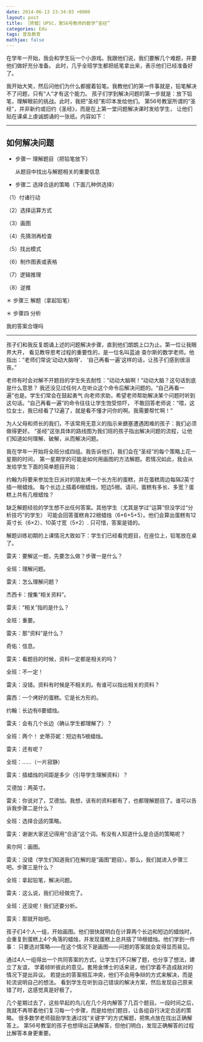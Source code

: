 ```yaml
---
date: 2014-06-13 23:34:03 +0800
layout: post
title: ［转载］UPSC，第56号教师的数学“圣经”
categories: Edu
tags: 普及教育
mathjax: false
---
```


在学年一开始，我会和学生玩一个小游戏。我跟他们说，我们要解几个难题，并要他们做好充分准备。
此时，几乎全班学生都把纸笔拿出来，表示他们已经准备好了。

我开始大笑，然后问他们为什么都握着铅笔。我教他们的第一件事就是，铅笔解决不了问题，只有“人”才有这个能力。
孩子们学到解决问题的第一步就是：放下铅笔，理解眼前的挑战。此时，我把“圣经”影印本发给他们。
第56号教室所谓的“圣经”，并非新约或旧约《圣经》，而是在上第一堂问题解决课时发给学生，
让他们贴在课桌上虔诚朗诵的一张纸。内容如下：

***

## 如何解决问题  

*  步骤一  理解题目（把铅笔放下）

   从题目中找出与解题相关的重要信息

*  步骤二  选择合适的策略（下面几种供选择）

  （1）付诸行动

  （2）选择运算方式

  （3）画图

  （4）先猜测再检查

  （5）找出模式

  （6）制作图表或表格

  （7）逻辑推理

  （8）逆推

＊ 步骤三  解题（拿起铅笔）

＊ 步骤四  分析

   我的答案合理吗

***

孩子们和我反复朗诵上述的问题解决步骤，直到他们朗朗上口为止。第一位让我眼界大开，
看见教导思考过程的重要性的，是一位名叫蓝迪 查尔斯的数学老师。他指出：“老师们常说‘动动大脑呀’、
‘自己再看一遍’这样的话，让孩子们感到很沮丧。”

老师有时会对解不开题目的学生失去耐性：“动动大脑啊！”动动大脑？这句话到底是什么意思？
我还没见过任何人在听众这个命令后解决问题的。“自己再看一遍”也是。学生们常会在鼓起勇气
向老师求助，希望老师帮助解决某个问题时听到这句话。“自己再看一遍”的命令往往让学生饱受惊吓，
不敢回答老师说：“喂，这位女士，我已经看了12遍了，就是看不懂才问你的啊。我需要帮忙啊！”

为人父母和师长的我们，不该常用无意义的指示来搪塞遭遇困难的孩子：我们必须做得更好。
“圣经”这张具体的路线图为我们班的孩子指出解决问题的流程，让他们知道如何理解、破解，从而解决问题。

我在学年一开始将全班分成四组。我告诉他们，我们会在“圣经”的每个策略上花一星期的时间，
第一星期学的可能是如何用画图的方法解题。若情况如此，我会从发给学生下面的简单题目开始：

约翰为将要来参加生日派对的朋友烤一个长方形的蛋糕，并在蛋糕周边每隔2英寸插一根蜡烛。
每个长边上插着6根蜡烛，短边5根。请问，蛋糕有多长、多宽？蛋糕上共有几根蜡烛？

缺乏解题经验的学生想不出任何答案。其他学生（尤其是学过“运算”但没学过“分析技巧”的学生）
可能会回答蛋糕肯22根蜡烛（6+6+5+5）。他们会算出蛋糕有12英寸长（6×2）、10英寸宽（5×2）.
只可惜，答案是错的。

解题训练初期的上课情况大致如下：学生们已经看完题目，在座位上，铅笔放在桌了。

雷夫：要解这一题，先要怎么做？步骤一是什么？

全班：理解问题。

雷夫：怎么理解问题？

杰西卡：搜集“相关资料”。

雷夫：“相关”指的是什么？

全班：重要。

雷夫：那“资料”是什么？

奇佑：信息。

雷夫：看题目的时候，资料一定都是相关的吗？

全班：不一定！

雷夫：没错。资料有时候是不相关的。有谁可以指出相关的资料？

露西：一个烤好的蛋糕。它是长方形的。

约翰：长边有6要蜡烛。

雷夫：会有几个长边（确认学生都理解了）？

全班：两个！ 史蒂芬妮：短边有5根蜡烛。

雷夫：还有呢？

全班：……（一片寂静）

雷夫：插蜡烛的间距是多少（引导学生理解资料）？

艾德加：两英寸。

雷夫：你说对了，艾德加。我想，该有的资料都有了，也都理解题目了。谁可以告诉我步骤二是什么？

全班：选择合适的策略。

雷夫：谢谢大家还记得用“合适”这个词。有没有人知道什么是合适的策略呢？

索尔阿：画图。

雷夫：没错（学生们知道我们在解的是“画图”题目）。那么，我们就进入步骤三吧。步骤三是什么？

全班：拿起铅笔，解决问题。

雷夫：这么说，我们已经做完了。

全班：还没呢！我们还要分析。

雷夫：那就开始吧。

孩子们4个人一组，开始画图。他们很快就明白在计算两个长边和短边的蜡烛时，
会重复到蛋糕上4个角落的蜡烛，并发现蛋糕上总共插了18根蜡烛。他们学到一件事：
只要选对策略——在这个情况下是画图——问题的答案就会变得显而易见。

通过4人一组得出一个共同答案的方式，让学生们不只解了题，也分享了想法，建立了友谊，
学着倾听彼此的意见。套用金博士的话来说，他们学着不造成敌对的情况下提出异议。
若提出的答案相互冲突，他们不会用争辩的方式来解决，而是轮流说明自己的想法。
看到学生在听到自己错误的解决方案，然后发现自己原来错了时，这感觉真是好极了。

几个星期过去了，这些早起的鸟儿在几个月内解答了几百个题目。一段时间之后，
我就不再带着他们复习每一个步骤，而是给他们题目，让各组自行决定合适的策略。
很多数学老师鼓励学生通过找“关键字”的方式解题，把焦点放在找出正确解答上。
第56号教室的孩子也想得出正确解答，但他们明白，发现正确解答的过程比解答本身更重要。
